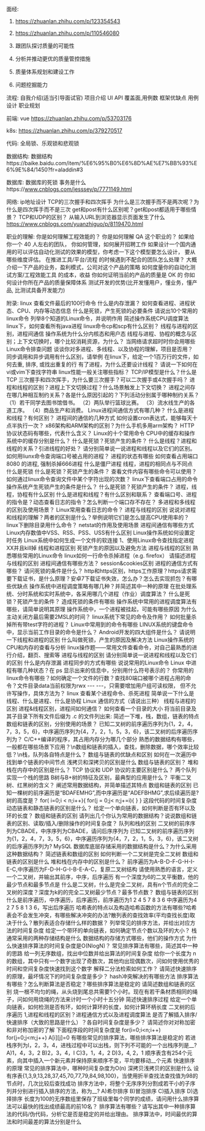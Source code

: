 面经:
1. https://zhuanlan.zhihu.com/p/123354543
2. https://zhuanlan.zhihu.com/p/110546080




1. 跟团队探讨质量的可能性
2. 分析并推动更优的质量管控措施
3. 质量体系规划和建设工作
4. 问题挖掘能力


流程:
自我介绍(适当引导面试官)
项目介绍
UI API 覆盖面,用例数
框架优缺点
用例设计
职业规划

前端:
vue https://zhuanlan.zhihu.com/p/53703176

k8s:
https://zhuanlan.zhihu.com/p/379270517

代码:
全局锁、乐观锁和悲观锁

数据结构:
数据结构https://baike.baidu.com/item/%E6%95%B0%E6%8D%AE%E7%BB%93%E6%9E%84/1450?fr=aladdin#3

数据库:
数据库的死锁
事务是什么https://www.cnblogs.com/jesssey/p/7771149.html

网络:
ip地址设计
TCP的三次握手和四次挥手
为什么是三次握手而不是两次呢？为什么是四次挥手而不是三次
get和post有什么区别呢？get和post都适用于哪些情景？
TCP和UDP的区别？
从输入URL到浏览器显示页面发生了什么
https://www.cnblogs.com/yuanzhiguo/p/8119470.html

职业的理解:
你是如何理解工程效能的？
你是如何理解 QA 这个职业的？
如果给你一个 40 人左右的团队， 你如何管理，如何展开招聘工作
如果设计一个国内通用的可以评估自动化测试的效果的模型，你考虑一下这个模型要怎么设计， 要从哪些维度评估。
在推进工具/平台/流程 的时候遇到不配合的团队怎么处理？
大概介绍一下产品的业务，盈利模式，公司对这个产品的策略
如何度量你的自动化测试方案/工程效能工具 的成本，收益
你如何证明当前的产品的质量是 OK 的
你如何设计你所在产品的质量保障体系
测试开发的优势(比开发懂用户，懂业务，懂产品, 比测试具备开发能力)

附录:
linux 查看文件最后的100行命令
什么是内存泄漏？
如何查看进程、进程状态、CPU、内存等动态信息
什么是死锁，产生死锁的必要条件
请说出10个常用的linux命令
列举8个知道的Linux命令，并说明作用
简述操作系统CPU调度算法
linux下，如何查看所有java进程
linux命令cp和scp有什么区别？
线程与进程的区别，进程间通信
操作系统为什么分内核态和用户态
线程与进程、协程的概念与区别；上下文切换时，哪个比较消耗资源，为什么？
当网络请求超时时你会用哪些Linux命令排查问题
谈谈你对多进程、多线程、以及协程的理解，项目是否用？
同步调用和异步调用有什么区别，请举例
在linux下，给定一个1百万行的文件，如何去重, 排序, 或找出重复的行
有了进程，为什么还要设计线程？
请说一下如何在vi或vim下查找字符串
linux性能一般关注哪些指标？
TCP/IP模型是什么？什么是TCP 三次握手和四次挥手，为什么要三次握手？可以二次握手或4次握手吗？
进程和线程的区别？进程上下文切换过程？什么场景触发上下文切换？
进程之间存在哪几种相互制约关系？各是什么原因引起的？下列活动分别属于哪种制约关系？  （1）若干同学去图书馆借书。  （2）两队举行篮球比赛。  （3）流水线生产的各道工序。  （4）商品生产和消费。
Linux进程间通信方式有哪几种？
什么是进程和线程？有何区别？
进程间的通信的几种方式
如何设置cron表达式，能够每天十点半执行一次？
x86架构和ARM架构的区别？为什么手机多用arm架构？
HTTP协议状态码有哪些，代表什么含义？
Linux的十个常用命令
CPU中的缓存和操作系统中的缓存分别是什么？
什么是死锁？死锁产生的条件？
什么是线程？进程和线程的关系？引进线程的好处？
请分别简单说一说进程和线程以及它们的区别。
如何用liunx命令查询端口号被占用的进程？
进程的状态有哪些
如何查看占用端口8080 的进程, 强制杀掉666进程
什么是僵尸进程
线程，进程的相同点与不同点
什么是死锁
什么是死锁？死锁产生的条件？
查看文件内容有哪些命令可以使用？
如何通过linux命令查询文件中某个字符出现的次数？
linux下查看端口占用的命令
操作系统产生死锁产生的条件是什么？
什么是死锁？死锁产生的条件？
进程，线程，协程有什么区别
什么是进程和线程？有什么区别和联系？
查看端口号、进程的指令是？动态查看日志的指令？怎么判断一个端口存不存在？
多进程和多线程的区别及使用场景？
Linux常用查看日志的命令？
进程与线程的区别
说说对进程和线程的理解？两者的区别是什么？举例说明它们是怎么提高CPU使用率的？
linux下删除目录用什么命令？
netstat的作用及使用场景
进程间通信有哪些方式
Linux内存数值中VSS、RSS、PSS、USS有什么区别
Linux操作系统如何设置定时任务
Linux系统中如何生成一个文件的软连接
1、使用Linux命令查找指定进程XX并且kill掉
线程和进程区别
死锁产生的原因以及避免方法
进程与线程的区别
熟悉哪些常用的Linux命令
linux如何一行命令杀掉进程（e.g. firefox）
请描述进程与线程的区别
进程间通信有哪些方法？ 
session&cookies区别
进程的通信方式有哪些？
请问死锁的条件是什么？
http和https区别，https工作原理？https请求需要下载证书，是什么原理？安卓7下载证书失效，怎么办？怎么去实现抓包？有哪些优缺点
操作系统中进程调度策略有哪几种？并简述其中一种的原理
在批处理系统、分时系统和实时系统中，各采用哪几个进程（作业）调度算法？
什么是死锁？死锁产生的条件？
造成死锁的条件有哪些
操作系统中常用的进程调度算法有哪些，请简单说明其原理
操作系统中，一个进程被挂起，可能有哪些原因
为什么主动关闭方最后需要2MSL的时间？
linux系统下常见的命令及作用？
如何批量杀掉所有带test字符的进程？
Linux中常用到的命令有哪些
LINUX系统的键盘命令中，显示当前工作目录的命令是什么？
Android开发的四大组件是什么？
请说明一下线程和进程的区别
什么叫做死锁，产生的原因及解决方法
Linux操作系统的CPU和内存的查看与分析
linux操作题——常用文件查看命令，对自己最熟悉的进行介绍，翻页、搜索等
进程与线程的区别
请分别简单说一说进程和线程以及它们的区别
什么是内存泄漏
进程同步的方式有哪些
说说常用的Linux命令
Linux 中进程有哪几种状态？在 ps 显示出来的信息中，分别用什么符号表示的？
你常用的linux命令有哪些？如何确定一个文件的行数？查找80端口被哪个进程占用的命令？文件目录data当前权限为rwx --- ---，只需要增加用户组可读权限， 但不允许写操作，具体方法为？
linux 查看某个进程命令、杀死进程
简单说一下什么是线程、什么是进程、什么是协程
Linux 通信的方式（请说出三种）
线程与进程的区别
进程&线程区别，进程间如何通信？
如何查看一个目录的大小
将当前目录及其子目录下所有文件后缀为 .c 的文件列出来:
简述一下堆，栈，数组，链表的特点
数组和链表的区别，分别使用的场景？
 已知二叉树的前序遍历序列为{1，2，4，7，3，5，6}，中序遍历序列为{4，7，2，1，5，3，6}，该二叉树的后序遍历序列为？
C/C++编译的程序，其占用内存分为哪几个部分
熟悉的数据结构有哪些，一般都在哪些场景下应用？\n数组和链表的插入，查找，删除数据，哪个效率比较低？\n栈，队列各自特点是什么？
数组与链表的优缺点和区别
如何在一次遍历中找到单个链表的中间节点
浅拷贝和深拷贝的区别是什么
数组与链表的区别？
堆和栈在内存中的区别是什么？
TCP 协议和 UDP 协议的主要区别是什么？
两个队列实现一个栈的思路
B树与B+树的特征及区别，最典型的应用是什么？
平衡二叉树、红黑树的含义？
阐述常用数据结构，并简单描述其特点
数组和链表的区别
已知一棵树的前序遍历是“BDAFEMHG”,而中序遍历是“ADEFBHMG”,求后续遍历是?树的高度是？
for( i=0;i < n;i++){ for(j = 0;j< n;j+=i){ } } 这段代码的时间复杂度
动态链表和静态链表的区别是什么？
给定一个单向链表，如何判断是否有环以及环的长度？
数组和链表的区别
请列出几个你认为常用的数据结构？说说数组和链表的区别、读取/插入/删除操作的时间复杂度？
队列和栈的区别
二叉树的前序序列为CBADE，中序序列为CBADE，请问后序序列为
已知二叉树的前序遍历序列为{1，2，4，7，3，5，6}，中序遍历序列为{4，7，2，1，5，3，6}，该二叉树的后序遍历序列为?
MySQL 数据库底层存储采用的数据结构是什么？为什么采用这种数据结构？
简述链表和数组的区别
如何判断一个二叉树是完全二叉树
数组和链表的区别是什么
堆和栈在内存中的区别是什么？
前序遍历为A-B-D-F-G-H-I-E-C,中序遍历为F-D-H-G-I-B-E-A-C，复原二叉树结构
请使用熟悉的语言，定义一个二叉树，并输出其前序，中序，后序遍历
有一个深度为6的二叉平衡数，他的最少节点和最多节点是
什么是二叉树，什么是完全二叉树，具有n个节点的完全二叉树的深度？深度为k的的完全二叉树最少节点？最多节点数？
数组与链表的区别
什么是前序遍历，中序遍历，后序遍历，前序遍历为1  2  4  5  7  8  3  6   中序遍历为4  2  7  5  8  1  3  6，写出后序遍历
哈希表的特点以及构造哈希函数的方法有哪些?哈希表会不会发生冲突，有哪些解决冲突的办法?散列表的查找效率(平均查找长度)取决于什么？散列表适合存储什么样的数据？
列举常见的排序方法，并给出对应方法的时间复杂度
给定一个带环的单向链表，如何确定节点个数以及环的大小？
栈通常采用的两种存储结构是什么
数据结构的存储方式哪些，他们的操作方式
为什么快速排序算法的时间复杂度是O(NlogN)？
常见排序算法有哪些，简述其中一种的思路
给一列无序数组，找出中位数并给出算法的时间复杂度
给你一个长度为 n 的数组，其中只有一个数字出现了奇数次，其他均出现偶数次，问如何使用优秀的时间和空间复杂度快速找到这个数字
解释二分法检索如何工作？
请简述快速排序的原理，最坏情况下的时间复杂度是多少？
hash冲突解决的有哪些方法
排序算法有哪些？怎么判断算法是否稳定？哪些排序算法是稳定的
请简述数组和链表的区别
烧一根不均匀的绳，从头烧到尾总共需要1个小时。现在有若干条材质相同的绳子，问如何用烧绳的方法来计时一个小时十五分钟
简述快速排序过程
给定一个单向链表，如何检测是否有环，如何计算环的长度，如何计算环柄长度
二叉树的后序遍历
1,进程和线程的区别？进程通信方式以及进程调度算法
是否了解插入排序/快速排序（大致的思路是什么）？各自时间复杂度是多少？
请简述你对对称加密和非对称加密的了解
下面程序段的时间复杂度是 for(i=0;i<n;i++) for(j=0;j<m;j++) A[i][j]=0
有哪些常见的排序算法，哪些排序算法是稳定的
若进栈序列为l，2，3，4，进栈过程中可以出栈，则下列不可能的一个出栈序列是__?    A)1，4，3，2    B)2，3，4，l  C)3，1，4，2    D)3，4, 2，1
顺序表含有254个元素，向其中插入一个新元素并保持原来顺序不变，平均要移动__个元素
快速排序的原理
常见的排序算法中，哪种时间复杂度为O(n)
深拷贝浅拷贝的区别是什么
设有序表{1,3,9,13,28,37,45,70,77,79,84,98,100}，当使用折半查找法查找值为98的节点时，几次比较后查找成功
排序方法中，将整个无序序列分割成若干小的子序列并分别进行插入排序的方法，称为__?    A)希尔排序    B)冒泡排序    C)插入排序    D)选择排序
长度为100的无序数组里保存了班级里每个同学的成绩，请问用什么排序算法可以最快的找出成绩最高的前10名？
排序算法有哪些？请写出其中一种排序算法的代码/伪代码，分析它是否是稳定的并给出理由。
排序算法中，时间最优的算法和时间最差的算法分别是什么
